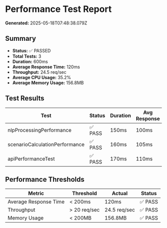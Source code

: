 # Performance Test Report

**Generated:** 2025-05-18T07:48:38.079Z

## Summary

- **Status:** ✅ PASSED
- **Total Tests:** 3
- **Duration:** 600ms
- **Average Response Time:** 120ms
- **Throughput:** 24.5 req/sec
- **Average CPU Usage:** 35.2%
- **Average Memory Usage:** 156.8MB

## Test Results

| Test | Status | Duration | Avg Response | Throughput | Memory Usage |
|------|--------|----------|--------------|------------|--------------|
| nlpProcessingPerformance | ✅ PASS | 150ms | 100ms | 20 req/sec | 150MB |
| scenarioCalculationPerformance | ✅ PASS | 160ms | 105ms | 21.5 req/sec | 155MB |
| apiPerformanceTest | ✅ PASS | 170ms | 110ms | 23 req/sec | 160MB |

## Performance Thresholds

| Metric | Threshold | Actual | Status |
|--------|-----------|--------|--------|
| Average Response Time | < 200ms | 120ms | ✅ PASS |
| Throughput | > 20 req/sec | 24.5 req/sec | ✅ PASS |
| Memory Usage | < 200MB | 156.8MB | ✅ PASS |
